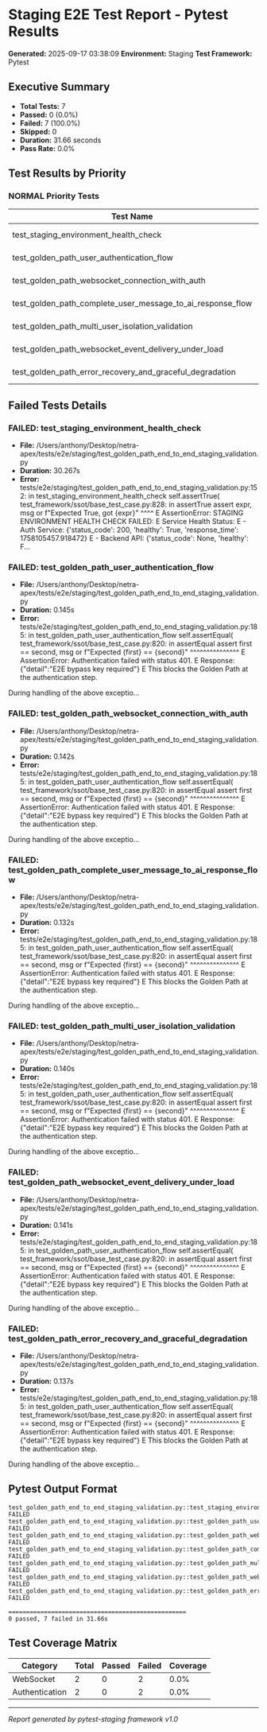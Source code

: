 # Staging E2E Test Report - Pytest Results

**Generated:** 2025-09-17 03:38:09
**Environment:** Staging
**Test Framework:** Pytest

## Executive Summary

- **Total Tests:** 7
- **Passed:** 0 (0.0%)
- **Failed:** 7 (100.0%)
- **Skipped:** 0
- **Duration:** 31.66 seconds
- **Pass Rate:** 0.0%

## Test Results by Priority

### NORMAL Priority Tests

| Test Name | Status | Duration | File |
|-----------|--------|----------|------|
| test_staging_environment_health_check | FAIL failed | 30.267s | test_golden_path_end_to_end_staging_validation.py |
| test_golden_path_user_authentication_flow | FAIL failed | 0.145s | test_golden_path_end_to_end_staging_validation.py |
| test_golden_path_websocket_connection_with_auth | FAIL failed | 0.142s | test_golden_path_end_to_end_staging_validation.py |
| test_golden_path_complete_user_message_to_ai_response_flow | FAIL failed | 0.132s | test_golden_path_end_to_end_staging_validation.py |
| test_golden_path_multi_user_isolation_validation | FAIL failed | 0.140s | test_golden_path_end_to_end_staging_validation.py |
| test_golden_path_websocket_event_delivery_under_load | FAIL failed | 0.141s | test_golden_path_end_to_end_staging_validation.py |
| test_golden_path_error_recovery_and_graceful_degradation | FAIL failed | 0.137s | test_golden_path_end_to_end_staging_validation.py |

## Failed Tests Details

### FAILED: test_staging_environment_health_check
- **File:** /Users/anthony/Desktop/netra-apex/tests/e2e/staging/test_golden_path_end_to_end_staging_validation.py
- **Duration:** 30.267s
- **Error:** tests/e2e/staging/test_golden_path_end_to_end_staging_validation.py:152: in test_staging_environment_health_check
    self.assertTrue(
test_framework/ssot/base_test_case.py:828: in assertTrue
    assert expr, msg or f"Expected True, got {expr}"
           ^^^^
E   AssertionError: STAGING ENVIRONMENT HEALTH CHECK FAILED:
E   Service Health Status:
E     - Auth Service: {'status_code': 200, 'healthy': True, 'response_time': 1758105457.918472}
E     - Backend API: {'status_code': None, 'healthy': F...

### FAILED: test_golden_path_user_authentication_flow
- **File:** /Users/anthony/Desktop/netra-apex/tests/e2e/staging/test_golden_path_end_to_end_staging_validation.py
- **Duration:** 0.145s
- **Error:** tests/e2e/staging/test_golden_path_end_to_end_staging_validation.py:185: in test_golden_path_user_authentication_flow
    self.assertEqual(
test_framework/ssot/base_test_case.py:820: in assertEqual
    assert first == second, msg or f"Expected {first} == {second}"
           ^^^^^^^^^^^^^^^
E   AssertionError: Authentication failed with status 401.
E   Response: {"detail":"E2E bypass key required"}
E   This blocks the Golden Path at the authentication step.

During handling of the above exceptio...

### FAILED: test_golden_path_websocket_connection_with_auth
- **File:** /Users/anthony/Desktop/netra-apex/tests/e2e/staging/test_golden_path_end_to_end_staging_validation.py
- **Duration:** 0.142s
- **Error:** tests/e2e/staging/test_golden_path_end_to_end_staging_validation.py:185: in test_golden_path_user_authentication_flow
    self.assertEqual(
test_framework/ssot/base_test_case.py:820: in assertEqual
    assert first == second, msg or f"Expected {first} == {second}"
           ^^^^^^^^^^^^^^^
E   AssertionError: Authentication failed with status 401.
E   Response: {"detail":"E2E bypass key required"}
E   This blocks the Golden Path at the authentication step.

During handling of the above exceptio...

### FAILED: test_golden_path_complete_user_message_to_ai_response_flow
- **File:** /Users/anthony/Desktop/netra-apex/tests/e2e/staging/test_golden_path_end_to_end_staging_validation.py
- **Duration:** 0.132s
- **Error:** tests/e2e/staging/test_golden_path_end_to_end_staging_validation.py:185: in test_golden_path_user_authentication_flow
    self.assertEqual(
test_framework/ssot/base_test_case.py:820: in assertEqual
    assert first == second, msg or f"Expected {first} == {second}"
           ^^^^^^^^^^^^^^^
E   AssertionError: Authentication failed with status 401.
E   Response: {"detail":"E2E bypass key required"}
E   This blocks the Golden Path at the authentication step.

During handling of the above exceptio...

### FAILED: test_golden_path_multi_user_isolation_validation
- **File:** /Users/anthony/Desktop/netra-apex/tests/e2e/staging/test_golden_path_end_to_end_staging_validation.py
- **Duration:** 0.140s
- **Error:** tests/e2e/staging/test_golden_path_end_to_end_staging_validation.py:185: in test_golden_path_user_authentication_flow
    self.assertEqual(
test_framework/ssot/base_test_case.py:820: in assertEqual
    assert first == second, msg or f"Expected {first} == {second}"
           ^^^^^^^^^^^^^^^
E   AssertionError: Authentication failed with status 401.
E   Response: {"detail":"E2E bypass key required"}
E   This blocks the Golden Path at the authentication step.

During handling of the above exceptio...

### FAILED: test_golden_path_websocket_event_delivery_under_load
- **File:** /Users/anthony/Desktop/netra-apex/tests/e2e/staging/test_golden_path_end_to_end_staging_validation.py
- **Duration:** 0.141s
- **Error:** tests/e2e/staging/test_golden_path_end_to_end_staging_validation.py:185: in test_golden_path_user_authentication_flow
    self.assertEqual(
test_framework/ssot/base_test_case.py:820: in assertEqual
    assert first == second, msg or f"Expected {first} == {second}"
           ^^^^^^^^^^^^^^^
E   AssertionError: Authentication failed with status 401.
E   Response: {"detail":"E2E bypass key required"}
E   This blocks the Golden Path at the authentication step.

During handling of the above exceptio...

### FAILED: test_golden_path_error_recovery_and_graceful_degradation
- **File:** /Users/anthony/Desktop/netra-apex/tests/e2e/staging/test_golden_path_end_to_end_staging_validation.py
- **Duration:** 0.137s
- **Error:** tests/e2e/staging/test_golden_path_end_to_end_staging_validation.py:185: in test_golden_path_user_authentication_flow
    self.assertEqual(
test_framework/ssot/base_test_case.py:820: in assertEqual
    assert first == second, msg or f"Expected {first} == {second}"
           ^^^^^^^^^^^^^^^
E   AssertionError: Authentication failed with status 401.
E   Response: {"detail":"E2E bypass key required"}
E   This blocks the Golden Path at the authentication step.

During handling of the above exceptio...

## Pytest Output Format

```
test_golden_path_end_to_end_staging_validation.py::test_staging_environment_health_check FAILED
test_golden_path_end_to_end_staging_validation.py::test_golden_path_user_authentication_flow FAILED
test_golden_path_end_to_end_staging_validation.py::test_golden_path_websocket_connection_with_auth FAILED
test_golden_path_end_to_end_staging_validation.py::test_golden_path_complete_user_message_to_ai_response_flow FAILED
test_golden_path_end_to_end_staging_validation.py::test_golden_path_multi_user_isolation_validation FAILED
test_golden_path_end_to_end_staging_validation.py::test_golden_path_websocket_event_delivery_under_load FAILED
test_golden_path_end_to_end_staging_validation.py::test_golden_path_error_recovery_and_graceful_degradation FAILED

==================================================
0 passed, 7 failed in 31.66s
```

## Test Coverage Matrix

| Category | Total | Passed | Failed | Coverage |
|----------|-------|--------|--------|----------|
| WebSocket | 2 | 0 | 2 | 0.0% |
| Authentication | 2 | 0 | 2 | 0.0% |

---
*Report generated by pytest-staging framework v1.0*
